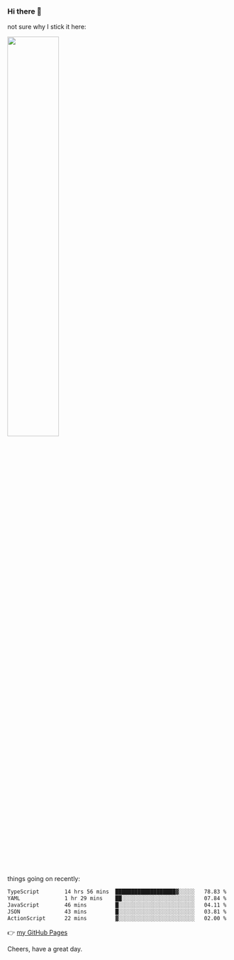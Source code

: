 ### Hi there 👋

not sure why I stick it here:

[<img width="48%" src="https://github-readme-stats.vercel.app/api?username=ykzhukian&show_icons=true&theme=dracula">](https://github.com/anuraghazra/github-readme-stats)


things going on recently:

<!--START_SECTION:waka-->

```txt
TypeScript        14 hrs 56 mins  ███████████████████▓░░░░░   78.83 %
YAML              1 hr 29 mins    ██░░░░░░░░░░░░░░░░░░░░░░░   07.84 %
JavaScript        46 mins         █░░░░░░░░░░░░░░░░░░░░░░░░   04.11 %
JSON              43 mins         █░░░░░░░░░░░░░░░░░░░░░░░░   03.81 %
ActionScript      22 mins         ▓░░░░░░░░░░░░░░░░░░░░░░░░   02.00 %
```

<!--END_SECTION:waka-->

👉 [my GitHub Pages](https://ykzhukian.github.io)

Cheers, have a great day.

